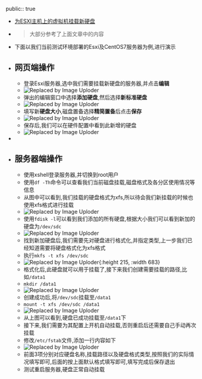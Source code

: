 public:: true

- [为ESXI主机上的虚拟机挂载新硬盘](https://leiblog.wang/%E4%B8%BAESXI%E4%B8%BB%E6%9C%BA%E4%B8%8A%E7%9A%84%E8%99%9A%E6%8B%9F%E6%9C%BA%E6%8C%82%E8%BD%BD%E6%96%B0%E7%A1%AC%E7%9B%98/)
- > 大部分参考了上面文章中的内容
- 下面以我们当前测试环境部署的Esxi及CentOS7服务器为例,进行演示
- ## 网页端操作
	- 登录Esxi服务器,选中我们需要挂载新硬盘的服务器,并点击**编辑**
	- ![Replaced by Image Uploder](https://gitee.com/superficial/blogimage/raw/master/img/image_1646878081232_0.png)
	- 弹出的编辑窗口中选择**添加硬盘**,然后选择**新标准硬盘**
	- ![Replaced by Image Uploder](https://gitee.com/superficial/blogimage/raw/master/img/image_1646878110223_0.png)
	- 填写新**硬盘大小**,磁盘置备选择**精简置备**后点击**保存**
	- ![Replaced by Image Uploder](https://gitee.com/superficial/blogimage/raw/master/img/image_1646878222000_0.png)
	- 保存后,我们可以在硬件配置中看到此新增的硬盘
	- ![Replaced by Image Uploder](https://gitee.com/superficial/blogimage/raw/master/img/image_1646878292809_0.png)
-
- ## 服务器端操作
	- 使用xshell登录服务器,并切换到root用户
	- 使用`df -Th`命令可以查看我们当前磁盘挂载,磁盘格式及各分区使用情况等信息
	- 从图中可以看到,我们挂载的硬盘格式为xfs,所以待会我们新挂载的时候也使用xfs格式进行挂载
	- ![Replaced by Image Uploder](https://gitee.com/superficial/blogimage/raw/master/img/image_1646878445459_0.png)
	- 使用`fdisk -l`可以看到我们添加的所有硬盘,根据大小我们可以看到新加的硬盘为`/dev/sdc`
	- ![Replaced by Image Uploder](https://gitee.com/superficial/blogimage/raw/master/img/image_1646878532345_0.png)
	- 找到新加硬盘后,我们需要先对硬盘进行格式化,并指定类型,上一步我们已经知道需要将硬盘格式化为xfs格式
	- 执行`mkfs -t xfs /dev/sdc`
	- ![Replaced by Image Uploder](https://gitee.com/superficial/blogimage/raw/master/img/image_1646878791603_0.png){:height 215, :width 683}
	- 格式化后,此硬盘就可以用于挂载了,接下来我们创建需要挂载的路径,比如`/data1`
	- `mkdir /data1`
	- ![Replaced by Image Uploder](https://gitee.com/superficial/blogimage/raw/master/img/image_1646878813316_0.png)
	- 创建成功后,将`/dev/sdc`挂载至`/data1`
	- `mount -t xfs /dev/sdc /data1`
	- ![Replaced by Image Uploder](https://gitee.com/superficial/blogimage/raw/master/img/image_1646878847458_0.png)
	- 从上图可以看到,硬盘已成功挂载至`/data1`下
	- 接下来,我们需要为其配置上开机自动挂载,否则重启后还需要自己手动再次挂载
	- 修改`/etc/fstab`文件,添加一行内容如下
	- ![Replaced by Image Uploder](https://gitee.com/superficial/blogimage/raw/master/img/image_1646878956337_0.png)
	- 前面3项分别对应硬盘名称,挂载路径以及硬盘格式类型,按照我们的实际情况填写即可,后面的按上面默认格式填写即可,填写完成后保存退出
	- 测试重启服务器,硬盘正常自动挂载